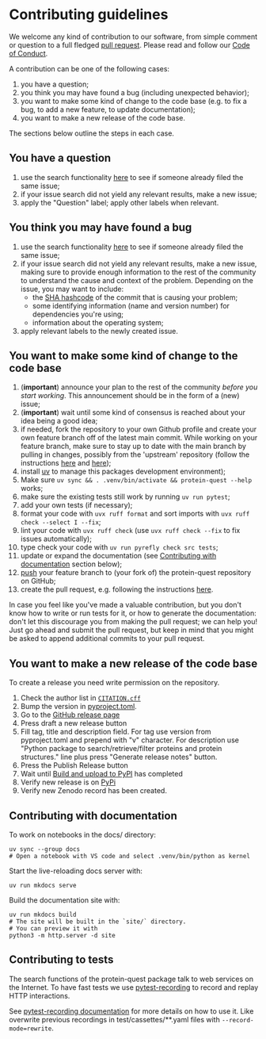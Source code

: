 # Contributing guidelines

We welcome any kind of contribution to our software, from simple comment or question to a full fledged [pull request](https://help.github.com/articles/about-pull-requests/). Please read and follow our [Code of Conduct](CODE_OF_CONDUCT.md).

A contribution can be one of the following cases:

1. you have a question;
1. you think you may have found a bug (including unexpected behavior);
1. you want to make some kind of change to the code base (e.g. to fix a bug, to add a new feature, to update documentation);
1. you want to make a new release of the code base.

The sections below outline the steps in each case.

## You have a question

1. use the search functionality [here](https://github.com/haddocking/protein-quest/issues) to see if someone already filed the same issue;
2. if your issue search did not yield any relevant results, make a new issue;
3. apply the "Question" label; apply other labels when relevant.

## You think you may have found a bug

1. use the search functionality [here](https://github.com/haddocking/protein-quest/issues) to see if someone already filed the same issue;
1. if your issue search did not yield any relevant results, make a new issue, making sure to provide enough information to the rest of the community to understand the cause and context of the problem. Depending on the issue, you may want to include:
    - the [SHA hashcode](https://help.github.com/articles/autolinked-references-and-urls/#commit-shas) of the commit that is causing your problem;
    - some identifying information (name and version number) for dependencies you're using;
    - information about the operating system;
1. apply relevant labels to the newly created issue.

## You want to make some kind of change to the code base

1. (**important**) announce your plan to the rest of the community *before you start working*. This announcement should be in the form of a (new) issue;
1. (**important**) wait until some kind of consensus is reached about your idea being a good idea;
1. if needed, fork the repository to your own Github profile and create your own feature branch off of the latest main commit. While working on your feature branch, make sure to stay up to date with the main branch by pulling in changes, possibly from the 'upstream' repository (follow the instructions [here](https://help.github.com/articles/configuring-a-remote-for-a-fork/) and [here](https://help.github.com/articles/syncing-a-fork/));
1. install [uv](https://docs.astral.sh/uv) to manage this packages development environment);
1. Make sure `uv sync && . .venv/bin/activate && protein-quest --help` works;
1. make sure the existing tests still work by running `uv run pytest`;
1. add your own tests (if necessary);
1. format your code with `uvx ruff format` and sort imports with `uvx ruff check --select I --fix`;
1. lint your code with `uvx ruff check` (use `uvx ruff check --fix` to fix issues automatically);
1. type check your code with `uv run pyrefly check src tests`;
1. update or expand the documentation (see [Contributing with documentation](#contributing-with-documentation) section below);
1. [push](http://rogerdudler.github.io/git-guide/) your feature branch to (your fork of) the protein-quest repository on GitHub;
1. create the pull request, e.g. following the instructions [here](https://help.github.com/articles/creating-a-pull-request/).

In case you feel like you've made a valuable contribution, but you don't know how to write or run tests for it, or how to generate the documentation: don't let this discourage you from making the pull request; we can help you! Just go ahead and submit the pull request, but keep in mind that you might be asked to append additional commits to your pull request.

## You want to make a new release of the code base

To create a release you need write permission on the repository.

1. Check the author list in [`CITATION.cff`](CITATION.cff)
1. Bump the version in [pyproject.toml](pyproject.toml).
1. Go to the [GitHub release page](https://github.com/haddocking/protein-quest/releases)
1. Press draft a new release button
1. Fill tag, title and description field. For tag use version from pyproject.toml and prepend with "v" character. For description use "Python package to search/retrieve/filter proteins and protein structures." line plus press "Generate release notes" button.
1. Press the Publish Release button
1. Wait until [Build and upload to PyPI](https://github.com/haddocking/protein-quest/actions/workflows/pypi-publish.yml) has completed
1. Verify new release is on [PyPi](https://pypi.org/project/protein-quest-em/#history)
1. Verify new Zenodo record has been created.

## Contributing with documentation

To work on notebooks in the docs/ directory:

```shell
uv sync --group docs
# Open a notebook with VS code and select .venv/bin/python as kernel
```

Start the live-reloading docs server with:

```shell
uv run mkdocs serve
```

Build the documentation site with:

```shell
uv run mkdocs build
# The site will be built in the `site/` directory.
# You can preview it with
python3 -m http.server -d site
```

## Contributing to tests

The search functions of the protein-quest package talk to web services on the Internet.
To have fast tests we use [pytest-recording](https://github.com/kiwicom/pytest-recording) to record and replay HTTP interactions.

See [pytest-recording documentation](https://github.com/kiwicom/pytest-recording) for more details on how to use it.
Like overwrite previous recordings in test/cassettes/**.yaml files with `--record-mode=rewrite`.
